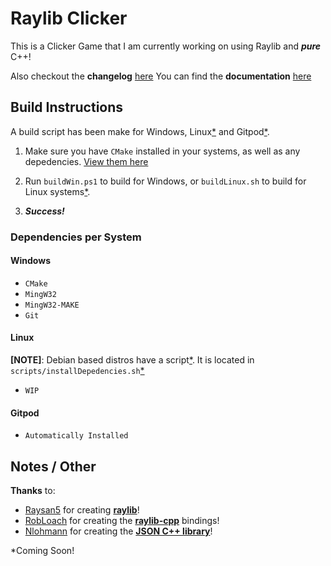 # Raylib Clicker

This is a Clicker Game that I am currently working on using Raylib and **_pure_** C++!

Also checkout the **changelog** [here](/CHANGELOG.MD)
You can find the **documentation** [here](/docs/TOC.md)

## Build Instructions

A build script has been make for Windows, Linux[\*](#notes--other) and Gitpod[\*](#notes--other).

1. Make sure you have `CMake` installed in your systems, as well as any depedencies. [View them here](#dependencies-per-system)

2. Run `buildWin.ps1` to build for Windows, or `buildLinux.sh` to build for Linux systems[\*](#notes--other).

3. **_Success!_**

### Dependencies per System

#### Windows

-   `CMake`
-   `MingW32`
-   `MingW32-MAKE`
-   `Git`

#### Linux

**[NOTE]**: Debian based distros have a script[\*](#notes--other). It is located in `scripts/installDepedencies.sh`[\*](#notes--other)

-   `WIP`

#### Gitpod

-   `Automatically Installed`

## Notes / Other

**Thanks** to:

-   [Raysan5](https://github.com/raysan5) for creating [**raylib**](https://github.com/raysan5/raylib)!
-   [RobLoach](https://github.com/RobLoach) for creating the [**raylib-cpp**](https://github.com/RobLoach/raylib-cpp) bindings!
-   [Nlohmann](https://github.com/nlohmann/) for creating the [**JSON C++ library**](https://github.com/nlohmann/json)!

\*Coming Soon!
